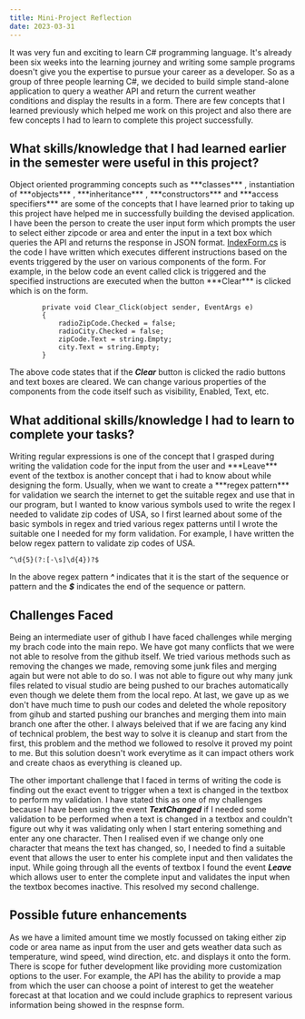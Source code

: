 ```yaml
---
title: Mini-Project Reflection
date: 2023-03-31
---
```


It was very fun and exciting to learn C# programming language. It's already been six weeks into the learning journey and writing some sample programs doesn't give you the expertise to pursue your career as a developer. So as a group of three people learning C#, we decided to build simple stand-alone application to query a weather API and return the current weather conditions and display the results in a form. There are few concepts that I learned previously which helped me work on this project and also there are few concepts I had to learn to complete this project successfully.

<h2>What skills/knowledge that I had learned earlier in the semester were useful in this project?</h2>
Object oriented programming concepts such as ***classes*** , instantiation of ***objects*** , ***inheritance*** , ***constructors*** and ***access specifiers*** are some of the concepts that I have learned prior to taking up this project have helped me in successfully building the devised application. I have been the person to create the user input form which prompts the user to select either zipcode or area and enter the input in a text box which queries the API and returns the response in JSON format. <a href="https://github.com/sreenivas98/Learning_Journey/blob/main/CodePractice/MiniProject/IndexForm.cs">IndexForm.cs</a> is the code I have written which executes different instructions based on the events triggered by the user on various components of the form. For example, in the below code an event called click is triggered and the specified instructions are executed when the button ***Clear*** is clicked which is on the form.

```
        private void Clear_Click(object sender, EventArgs e)
        {
            radioZipCode.Checked = false;
            radioCity.Checked = false;
            zipCode.Text = string.Empty;
            city.Text = string.Empty;
        }
```

The above code states that if the ***Clear*** button is clicked the radio buttons and text boxes are cleared. We can change various properties of the components from the code itself such as visibility, Enabled, Text, etc. 

<h2>What additional skills/knowledge I had to learn to complete your tasks?</h2>
Writing regular expressions is one of the concept that I grasped during writing the validation code for the input from the user and ***Leave*** event of the textbox is another concept that i had to know about while designing the form. Usually, when we want to create a ***regex pattern*** for validation we search the internet to get the suitable regex and use that in our program, but I wanted to know various symbols used to write the regex I needed to validate zip codes of USA, so I first learned about some of the basic symbols in regex and tried various regex patterns until I wrote the suitable one I needed for my form validation. For example, I have written the below regex pattern to validate zip codes of USA.

```
^\d{5}(?:[-\s]\d{4})?$
```

In the above regex pattern ***^*** indicates that it is the start of the sequence or pattern and the ***$*** indicates the end of the sequence or pattern.

<h2>Challenges Faced</h2>
Being an intermediate user of github I have faced challenges while merging my brach code into the main repo. We have got many conflicts that we were not able to resolve from the github itself. We tried various methods such as removing the changes we made, removing some junk files and merging again but were not able to do so. I was not able to figure out why many junk files related to visual studio are being pushed to our braches automatically even though we delete them from the local repo. At last, we gave up as we don't have much time to push our codes and deleted the whole repository from gihub and started pushing our branches and merging them into main branch one after the other. I always beleived that if we are facing any kind of technical problem, the best way to solve it is cleanup and start from the first, this problem and the method we followed to resolve it proved my point to me. But this solution doesn't work everytime as it can impact others work and create chaos as everything is cleaned up. 

The other important challenge that I faced in terms of writing the code is finding out the exact event to trigger when a text is changed in the textbox to perform my validation. I have stated this as one of my challenges because I have been using the event ***TextChanged*** if I needed some validation to be performed when a text is changed in a textbox and couldn't figure out why it was validating only when I start entering something and enter any one character. Then I realised even if we change only one character that means the text has changed, so, I needed to find a suitable event that allows the user to enter his complete input and then validates the input. While going through all the events of textbox I found the event ***Leave*** which allows user to enter the complete input and validates the input when the textbox becomes inactive. This resolved my second challenge.

<h2>Possible future enhancements</h2>
As we have a limited amount time we mostly focussed on taking either zip code or area name as input from the user and gets weather data such as temperature, wind speed, wind direction, etc. and displays it onto the form. There is scope for futher development like providing more customization options to the user. For example, the API has the ability to provide a map from which the user can choose a point of interest to get the weateher forecast at that location and we could include graphics to represent various information being showed in the respnse form.

